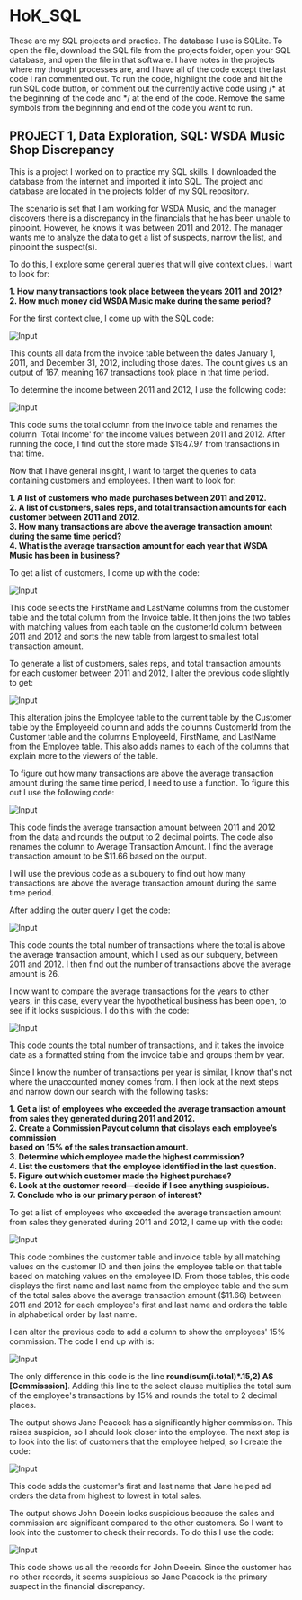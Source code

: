 # HoK_SQL
These are my SQL projects and practice. The database I use is SQLite. To open the file, download the SQL file from the projects folder, open your SQL database, and open the file in that software. I have notes in the projects where my thought processes are, and I have all of the code except the last code I ran commented out. To run the code, highlight the code and hit the run SQL code button, or comment out the currently active code using /* at the beginning of the code and */ at the end of the code. Remove the same symbols from the beginning and end of the code you want to run.

## PROJECT 1, Data Exploration, SQL: WSDA Music Shop Discrepancy

This is a project I worked on to practice my SQL skills. I downloaded the database from the internet and imported it into SQL. The project and database are located in the projects folder of my SQL repository.  

The scenario is set that I am working for WSDA Music, and the manager discovers there is a discrepancy in the financials that he has been unable to pinpoint. However, he knows it was between 2011 and 2012. The manager wants me to analyze the data to get a list of suspects, narrow the list, and pinpoint the suspect(s).  

To do this, I explore some general queries that will give context clues. I want to look for: 

**1. How many transactions took place between the years 2011 and 2012?  
2. How much money did WSDA Music make during the same period?**  
  
For the first context clue, I come up with the SQL code:  
  
![Input](WSDA_Images/1_1Code.png)
  
This counts all data from the invoice table between the dates January 1, 2011, and December 31, 2012, including those dates. The count gives us an output of 167, meaning 167 transactions took place in that time period.  

To determine the income between 2011 and 2012, I use the following code:  

![Input](WSDA_Images/1_2Code.png)

This code sums the total column from the invoice table and renames the column 'Total Income' for the income values between 2011 and 2012. After running the code, I find out the store made $1947.97 from transactions in that time.

Now that I have general insight, I want to target the queries to data containing customers and employees. I then want to look for:

**1. A list of customers who made purchases between 2011 and 2012.  
2. A list of customers, sales reps, and total transaction amounts for each customer 
between 2011 and 2012.  
3. How many transactions are above the average transaction amount during the same 
time period?  
4. What is the average transaction amount for each year that WSDA Music has been 
in business?**  

To get a list of customers, I come up with the code:

![Input](WSDA_Images/2_1Code.png)

This code selects the FirstName and LastName columns from the customer table and the total column from the Invoice table. It then joins the two tables with matching values from each table on the customerId column between 2011 and 2012 and sorts the new table from largest to smallest total transaction amount.


To generate a list of customers, sales reps, and total transaction amounts for each customer 
between 2011 and 2012, I alter the previous code slightly to get:

![Input](WSDA_Images/2_2Code.png)

This alteration joins the Employee table to the current table by the Customer table by the EmployeeId column and adds the columns CustomerId from the Customer table and the columns EmployeeId, FirstName, and LastName from the Employee table. This also adds names to each of the columns that explain more to the viewers of the table.

To figure out how many transactions are above the average transaction amount during the same 
time period, I need to use a function. To figure this out I use the following code:

![Input](WSDA_Images/2_3Code.png)

This code finds the average transaction amount between 2011 and 2012 from the data and rounds the output to 2 decimal points. The code also renames the column to Average Transaction Amount.
I find the average transaction amount to be $11.66 based on the output.

I will use the previous code as a subquery to find out how many transactions are above the average transaction amount during the same time period.

After adding the outer query I get the code:

![Input](WSDA_Images/2_3_2Code.png)

This code counts the total number of transactions where the total is above the average transaction amount, which I used as our subquery, between 2011 and 2012. I then find out the number of transactions above the average amount is 26.


I now want to compare the average transactions for the years to other years, in this case, every year the hypothetical business has been open, to see if it looks suspicious. I do this with the code:

![Input](WSDA_Images/2_4Code.png)

This code counts the total number of transactions, and it takes the invoice date as a formatted string from the invoice table and groups them by year.

Since I know the number of transactions per year is similar, I know that's not where the unaccounted money comes from. I then look at the next steps and narrow down our search with the following tasks:

**1. Get a list of employees who exceeded the average transaction amount from sales they 
generated during 2011 and 2012.  
2. Create a Commission Payout column that displays each employee’s commission   
based on 15% of the sales transaction amount.  
3. Determine which employee made the highest commission?  
4. List the customers that the employee identified in the last question.  
5. Figure out which customer made the highest purchase?  
6. Look at the customer record—decide if I see anything suspicious.  
7. Conclude who is our primary person of interest?**  

To get a list of employees who exceeded the average transaction amount from sales they 
generated during 2011 and 2012, I came up with the code:

![Input](WSDA_Images/3_1Code.png)

This code combines the customer table and invoice table by all matching values on the customer ID and then joins the employee table on that table based on matching values on the employee ID. From those tables, this code displays the first name and last name from the employee table and the sum of the total sales above the average transaction amount ($11.66) between 2011 and 2012 for each employee's first and last name and orders the table in alphabetical order by last name. 

I can alter the previous code to add a column to show the employees' 15% commission. The code I end up with is:

![Input](WSDA_Images/3_2Code.png)

The only difference in this code is the line **round(sum(i.total)*.15,2) AS \[Commisssion\]**. Adding this line to the select clause multiplies the total sum of the employee's transactions by 15% and rounds the total to 2 decimal places. 

The output shows Jane Peacock has a significantly higher commission. This raises suspicion, so I should look closer into the employee. The next step is to look into the list of customers that the employee helped, so I create the code:

![Input](WSDA_Images/3_4Code.png)

This code adds the customer's first and last name that Jane helped ad orders the data from highest to lowest in total sales.

The output shows John Doeein looks suspicious because the sales and commission are significant compared to the other customers. So I want to look into the customer to check their records. To do this I use the code:  

![Input](WSDA_Images/3_6Code.png)

This code shows us all the records for John Doeein. Since the customer has no other records, it seems suspicious so Jane Peacock is the primary suspect in the financial discrepancy.


